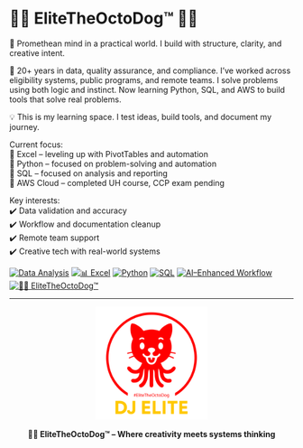 # 🤙🏽 **EliteTheOctoDog™** 🐙🐶

🧠 Promethean mind in a practical world. I build with structure, clarity, and creative intent.

🎯 20+ years in data, quality assurance, and compliance. I’ve worked across eligibility systems, public programs, and remote teams. I solve problems using both logic and instinct. Now learning Python, SQL, and AWS to build tools that solve real problems.

💡 This is my learning space. I test ideas, build tools, and document my journey.

Current focus:  
🔹 Excel – leveling up with PivotTables and automation  
🔹 Python – focused on problem-solving and automation  
🔹 SQL – focused on analysis and reporting  
🔹 AWS Cloud – completed UH course, CCP exam pending  

Key interests:  
✔️ Data validation and accuracy  
✔️ Workflow and documentation cleanup  
✔️ Remote team support  
✔️ Creative tech with real-world systems

[![Data Analysis](https://img.shields.io/badge/Data_Analysis-4B5563?style=for-the-badge&logo=google-analytics&logoColor=white)]()
[![📊 Excel](https://img.shields.io/badge/📊_Excel-217346?style=for-the-badge&logo=microsoft-excel&logoColor=white)]()
[![Python](https://img.shields.io/badge/Python-5B63D2?style=for-the-badge&logo=python&logoColor=white)]()
[![SQL](https://img.shields.io/badge/SQL-3B82F6?style=for-the-badge&logo=postgresql&logoColor=white)]()
[![AI–Enhanced Workflow](https://img.shields.io/badge/AI–Enhanced_Workflow-EC4899?style=for-the-badge&logo=openai&logoColor=white)]()
[![🐙🐶 EliteTheOctoDog™](https://img.shields.io/badge/🐙🐶_EliteTheOctoDog™-0D9488?style=for-the-badge)]()

---

<p align="center">
  <img src="image/20250420-OctoDog-djE-GITHUB-tp.png" alt="EliteTheOctoDog Logo" width="200"/>
</p>

<p align="center">
  <strong>🐙🐶 EliteTheOctoDog™ – Where creativity meets systems thinking</strong>
</p>
